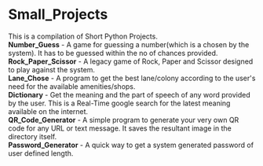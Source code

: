 # Small_Projects

This is a compilation of Short Python Projects.  
**Number_Guess** - A game for guessing a number(which is a chosen by the system). It has to be guessed within the no of chances provided.  
**Rock_Paper_Scissor** - A legacy game of Rock, Paper and Scissor designed to play against the system.  
**Lane_Chose** - A program to get the best lane/colony according to the user's need for the available amenities/shops.  
**Dictionary** - Get the meaning and the part of speech of any word provided by the user. This is a Real-Time google search for the latest meaning available on the internet.  
**QR_Code_Generator** - A simple program to generate your very own QR code for any URL or text message. It saves the resultant image in the directory itself.  
**Password_Generator** - A quick way to get a system generated password of user defined length.  
